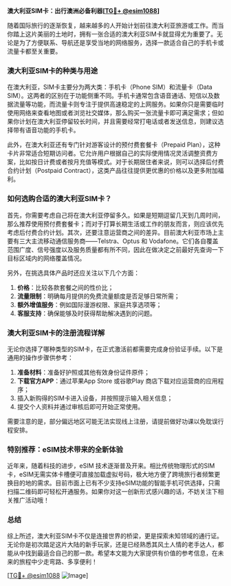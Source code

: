 **澳大利亚SIM卡：出行澳洲必备利器[[TG💪+ @esim1088](https://t.me/s/esim1088)]**

随着国际旅行的逐渐恢复，越来越多的人开始计划前往澳大利亚旅游或工作。而当你踏上这片美丽的土地时，拥有一张合适的澳大利亚SIM卡就显得尤为重要了。无论是为了方便联系、导航还是享受当地的网络服务，选择一款适合自己的手机卡或流量卡都至关重要。

### 澳大利亚SIM卡的种类与用途

在澳大利亚，SIM卡主要分为两大类：手机卡（Phone SIM）和流量卡（Data SIM）。这两者的区别在于功能侧重不同。手机卡通常包含语音通话、短信以及数据流量等功能，而流量卡则专注于提供高速稳定的上网服务。如果你只是需要临时使用网络来查看地图或者浏览社交媒体，那么购买一张流量卡即可满足需求；但如果你计划在澳大利亚停留较长时间，并且需要经常打电话或者发送信息，则建议选择带有语音功能的手机卡。

此外，在澳大利亚还有专门针对游客设计的预付费套餐卡（Prepaid Plan），这种卡片非常适合短期访问者。它允许用户根据自己的实际使用情况灵活调整资费方案，比如按日计费或者按月充值等模式。对于长期居住者来说，则可以选择后付费合约计划（Postpaid Contract），这类产品往往提供更优惠的价格以及更多附加福利。

### 如何选购合适的澳大利亚SIM卡？

首先，你需要考虑自己将在澳大利亚停留多久。如果是短期逗留几天到几周时间，那么推荐使用预付费套餐卡；而对于打算长期生活或工作的朋友而言，则应该优先考虑后付费合约计划。其次，还要注意运营商之间的差异。目前澳大利亚市场上主要有三大主流移动通信服务商——Telstra、Optus 和 Vodafone。它们各自覆盖范围广度、信号强度以及服务质量都有所不同，因此在做决定之前最好先查询一下目标区域内的网络覆盖情况。

另外，在挑选具体产品时还应关注以下几个方面：
1. **价格**：比较各款套餐之间的性价比；
2. **流量限制**：明确每月提供的免费流量额度是否足够日常所需；
3. **额外增值服务**：例如国际漫游权限、家庭共享选项等；
4. **客服支持**：确保能够及时获得帮助解决遇到的问题。

### 澳大利亚SIM卡的注册流程详解

无论你选择了哪种类型的SIM卡，在正式激活前都需要完成身份验证手续。以下是通用的操作步骤供参考：

1. **准备材料**：准备好护照或其他有效身份证件原件；
2. **下载官方APP**：通过苹果App Store 或谷歌Play 商店下载对应运营商的应用程序；
3. 插入新购得的SIM卡进入设备，并按照提示输入相关信息；
4. 提交个人资料并通过审核后即可开始正常使用。

需要注意的是，部分偏远地区可能无法实现线上注册，请提前做好功课以免耽误行程安排。

### 特别推荐：eSIM技术带来的全新体验

近年来，随着科技的进步，eSIM 技术逐渐普及开来。相比传统物理形式的SIM卡，eSIM无需实体卡槽便可直接加载虚拟号码，极大地方便了跨境旅行者频繁更换目的地的需求。目前市面上已有不少支持eSIM功能的智能手机可供选择，只需扫描二维码即可轻松开通服务。如果你对这一创新形式感兴趣的话，不妨关注下相关推广活动哦！

### 总结

综上所述，澳大利亚SIM卡不仅是连接世界的桥梁，更是探索未知领域的通行证。无论你是初次踏足这片大陆的新手玩家，还是已经熟悉其风土人情的老手达人，都能从中找到最适合自己的那一款。希望本文能为大家提供有价值的参考信息，在未来的旅程中少走弯路、多享便利！

[[TG💪+ @esim1088](https://t.me/s/esim1088) ![Image](https://i.postimg.cc/4NQfJmqS/Snipaste-2025-05-13-00-14-12.png)]
